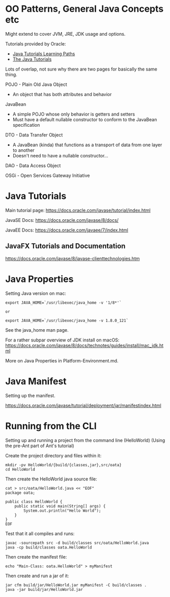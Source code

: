# OO Patterns, General Java Concepts etc
Might extend to cover JVM, JRE, JDK usage and options.

Tutorials provided by Oracle:
* [Java Tutorials Learning Paths](https://docs.oracle.com/javase/tutorial/tutorialLearningPaths.html)
* [The Java Tutorials](https://docs.oracle.com/javase/tutorial/index.html)

Lots of overlap, not sure why there are two pages for basically the same thing.

POJO - Plain Old Java Object
* An object that has both attributes and behavior

JavaBean
* A simple POJO whose only behavior is getters and setters
* Must have a default nullable constructor to conform to the JavaBean specification

DTO - Data Transfer Object
* A JavaBean (kinda) that functions as a transport of data from one layer to another
* Doesn't need to have a nullable constructor...

DAO - Data Access Object

OSGi - Open Services Gateway Initiative

# Java Tutorials
Main tutorial page: https://docs.oracle.com/javase/tutorial/index.html

JavaSE Docs:
https://docs.oracle.com/javase/8/docs/

JavaEE Docs:
https://docs.oracle.com/javaee/7/index.html
## JavaFX Tutorials and Documentation
https://docs.oracle.com/javase/8/javase-clienttechnologies.htm

# Java Properties
Setting Java version on mac:
```
export JAVA_HOME=`/usr/libexec/java_home -v '1/8*'`

or

export JAVA_HOME=`/usr/libexec/java_home -v 1.8.0_121`
```
See the java_home man page.

For a rather subpar overview of JDK install on macOS: https://docs.oracle.com/javase/8/docs/technotes/guides/install/mac_jdk.html

More on Java Properties in Platform-Environment.md.

# Java Manifest
Setting up the manifest.

https://docs.oracle.com/javase/tutorial/deployment/jar/manifestindex.html

# Running from the CLI
Setting up and running a project from the command line (HelloWorld)
(Using the pre-Ant part of Ant's tutorial)

Create the project directory and files within it:

```
mkdir -pv HelloWorld/{build/{classes,jar},src/oata}
cd HelloWorld
```
Then create the HelloWorld java source file:
```
cat > src/oata/HelloWorld.java << "EOF"
package oata;

public class HelloWorld {
    public static void main(String[] args) {
        System.out.println("Hello World");
    }
}
EOF
```

Test that it all compiles and runs:
```
javac -sourcepath src -d build/classes src/oata/HelloWorld.java
java -cp build/classes oata.HelloWorld
```

Then create the manifest file:
```
echo "Main-Class: oata.HelloWorld" > myManifest
```

Then create and run a jar of it:
```
jar cfm build/jar/HelloWorld.jar myManifest -C build/classes .
java -jar build/jar/HelloWorld.jar
```